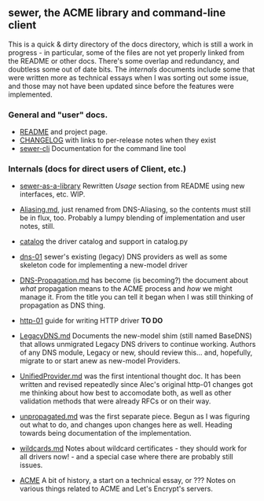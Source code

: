 ## sewer, the ACME library and command-line client

This is a quick & dirty directory of the docs directory, which is still a
work in progress - in particular, some of the files are not yet properly
linked from the README or other docs.  There's some overlap and redundancy,
and doubtless some out of date bits.  The _internals_ documents include some
that were written more as technical essays when I was sorting out some
issue, and those may not have been updated since before the features were
implemented.

### General and "user" docs.

- [README](https://github.com/komuw/sewer) and project page.
- [CHANGELOG](CHANGELOG) with links to per-release notes when they exist
- [sewer-cli](sewer-cli) Documentation for the command line tool

### Internals (docs for direct users of Client, etc.)

- [sewer-as-a-library](sewer-as-a-library) Rewritten _Usage_ section from
  README using new interfaces, etc.  WIP.

- [Aliasing.md](Aliasing), just renamed from DNS-Aliasing, so the contents must
  still be in flux, too.  Probably a lumpy blending of implementation and
  user notes, still.
- [catalog](catalog) the driver catalog and support in catalog.py
- [dns-01](dns-01) sewer's existing (legacy) DNS providers as well as some
  skeleton code for implementing a new-model driver
- [DNS-Propagation.md](DNS-Propagation) has become (is becoming?) the document
  about _what_ propagation means to the ACME process and _how_ we might
  manage it.  From the title you can tell it began when I was still thinking
  of propagation as DNS thing.
- [http-01](http-01) guide for writing HTTP driver  **TO DO**
- [LegacyDNS.md](LegacyDNS) Documents the new-model shim (still named
  BaseDNS) that allows unmigrated Legacy DNS drivers to continue working. 
  Authors of any DNS module, Legacy or new, should review this... and,
  hopefully, migrate to or start anew as new-model Providers.
- [UnifiedProvider.md](UnifiedProvider) was the first intentional thought
  doc.  It has been written and revised repeatedly since Alec's original
  http-01 changes got me thinking about how best to accomodate both, as well
  as other validation methods that were already RFCs or on their way.
- [unpropagated.md](unpropagated) was the first separate piece.  Begun as I was
  figuring out what to do, and changes upon changes here as well.  Heading
  towards being documentation of the implementation.
- [wildcards.md](wildcards) Notes about wildcard certificates - they should
  work for all drivers now! - and a special case where there are probably
  still issues.

- [ACME](ACME) A bit of history, a start on a technical essay, or ??? 
  Notes on various things related to ACME and Let's Encrypt's servers.
